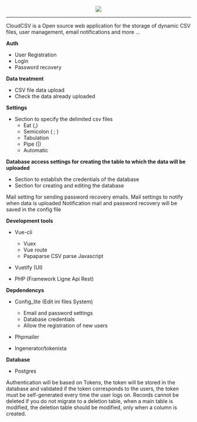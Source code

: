 <center>
<img src="https://i.imgur.com/BwKm56Q.png" />
</center>

---

CloudCSV is a Open source web application for the storage of dynamic CSV files, user management, email notifications and more ...

**Auth**
- User Registration
- Login
- Password recovery

**Data treatment**

- CSV file data upload
- Check the data already uploaded

**Settings**

- Section to specify the delimited csv files
	- Eat (,)
	- Semicolon ( ; )
	- Tabulation
	- Pipe (|)
	- Automatic

**Database access settings for creating the table to which the data will be uploaded**

- Section to establish the credentials of the database
- Section for creating and editing the database

Mail setting for sending password recovery emails.
Mail settings to notify when data is uploaded
Notification mail and password recovery will be saved in the config file


**Development tools**

- Vue-cli
	- Vuex
	- Vue route
	- Papaparse CSV parse Javascript

- Vuetify (UI)
- PHP (Framework Ligne Api Rest)

**Depdendencys**
- Config_lite (Edit ini files System)
	- Email and password settings
	- Database credentials
	- Allow the registration of new users

- Phpmailer
- Ingenerator/tokenista

**Database**
 - Postgres

Authentication will be based on Tokens, the token will be stored in the database and validated if the token corresponds to the users, the token must be self-generated every time the user logs on.
Records cannot be deleted if you do not migrate to a deletion table, when a main table is modified, the deletion table should be modified, only when a column is created.